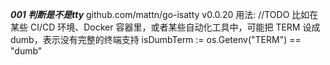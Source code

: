 ***001 判断是不是tty***
github.com/mattn/go-isatty v0.0.20
用法:
//TODO 比如在某些 CI/CD 环境、Docker 容器里，或者某些自动化工具中，可能把 TERM 设成 dumb，表示没有完整的终端支持
isDumbTerm := os.Getenv("TERM") == "dumb"





